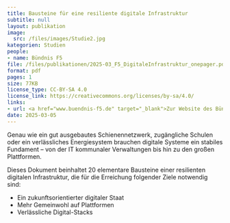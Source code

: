 ```yaml
---
title: Bausteine für eine resiliente digitale Infrastruktur
subtitle: null
layout: publikation
image:
  src: /files/images/Studie2.jpg
kategorien: Studien
people:
- name: Bündnis F5
file: /files/publikationen/2025-03_F5_DigitaleInfrastruktur_onepager.pdf
format: pdf
pages: 1
size: 77KB
license_type: CC-BY-SA 4.0
license_link: https://creativecommons.org/licenses/by-sa/4.0/
links:
- url: <a href="www.buendnis-f5.de" target="_blank">Zur Website des Bündnis F5</a>
date: 2025-03-05
---
```

Genau wie ein gut ausgebautes Schienennetzwerk, zugängliche Schulen oder ein verlässliches Energiesystem brauchen digitale Systeme ein stabiles Fundament – von der IT kommunaler Verwaltungen bis hin zu den großen Plattformen.

Dieses Dokument beinhaltet 20 elementare Bausteine einer resilienten digitalen Infrastruktur, die für die Erreichung folgender Ziele notwendig sind:

- Ein zukunftsorientierter digitaler Staat
- Mehr Gemeinwohl auf Plattformen
- Verlässliche Digital-Stacks
